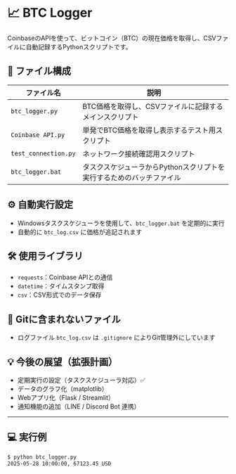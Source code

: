 # 📈 BTC Logger

CoinbaseのAPIを使って、ビットコイン（BTC）の現在価格を取得し、CSVファイルに自動記録するPythonスクリプトです。

## 🔧 ファイル構成

| ファイル名            | 説明 |
|-----------------------|------|
| `btc_logger.py`       | BTC価格を取得し、CSVファイルに記録するメインスクリプト |
| `Coinbase API.py`     | 単発でBTC価格を取得し表示するテスト用スクリプト |
| `test_connection.py`  | ネットワーク接続確認用スクリプト |
| `btc_logger.bat`      | タスクスケジューラからPythonスクリプトを実行するためのバッチファイル |

## ⚙ 自動実行設定

- Windowsタスクスケジューラを使用して、`btc_logger.bat` を定期的に実行
- 自動的に `btc_log.csv` に価格が追記されます

## 🛠 使用ライブラリ

- `requests`：Coinbase APIとの通信
- `datetime`：タイムスタンプ取得
- `csv`：CSV形式でのデータ保存

## 🚫 Gitに含まれないファイル

- ログファイル `btc_log.csv` は `.gitignore` によりGit管理外にしています

## 💡 今後の展望（拡張計画）

- 定期実行の設定（タスクスケジューラ対応）✅
- データのグラフ化（matplotlib）
- Webアプリ化（Flask / Streamlit）
- 通知機能の追加（LINE / Discord Bot 連携）

---

## 💻 実行例

```bash
$ python btc_logger.py
2025-05-28 10:00:00, 67123.45 USD
